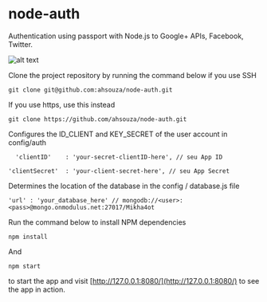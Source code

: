 # node-auth
Authentication using passport with Node.js to Google+ APIs, Facebook, Twitter. 

![alt text](https://scotch-res.cloudinary.com/image/upload/w_1050,q_auto:good,f_auto/media/https://scotch.io/wp-content/uploads/2014/11/nodejs-token-based-authentication.png)

Clone the project repository by running the command below if you use SSH

`git clone git@github.com:ahsouza/node-auth.git`

If you use https, use this instead

`git clone https://github.com/ahsouza/node-auth.git`

Configures the ID_CLIENT and KEY_SECRET of the user account in config/auth

`  'clientID'    : 'your-secret-clientID-here', // seu App ID`

  `'clientSecret'  : 'your-client-secret-here', // seu App Secret`

Determines the location of the database in the config / database.js file

`'url' : 'your_database_here' // mongodb://<user>:<pass>@mongo.onmodulus.net:27017/Mikha4ot`

Run the command below to install NPM dependencies

`npm install`

And

`npm start`

to start the app and visit [http://127.0.0.1:8080/](http://127.0.0.1:8080/) to see the app in action.

